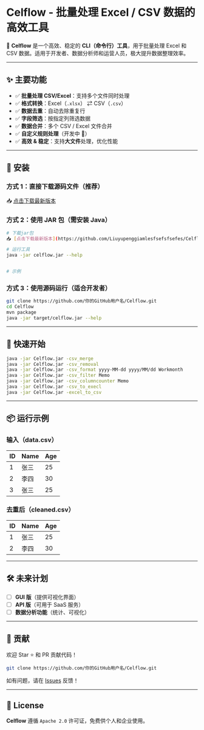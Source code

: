 # Celflow - 批量处理 Excel / CSV 数据的高效工具

🚀 **Celflow** 是一个高效、稳定的 **CLI（命令行）工具**，用于批量处理 Excel 和 CSV 数据。适用于开发者、数据分析师和运营人员，极大提升数据整理效率。

---

## ✨ 主要功能
- ✅ **批量处理 CSV/Excel**：支持多个文件同时处理
- ✅ **格式转换**：Excel（`.xlsx`） ⇄ CSV（`.csv`）
- ✅ **数据去重**：自动去除重复行
- ✅ **字段筛选**：按指定列筛选数据
- ✅ **数据合并**：多个 CSV / Excel 文件合并
- ✅ **自定义规则处理**（开发中 🚀）
- ✅ **高效 & 稳定**：支持**大文件**处理，优化性能

---

## 📌 安装

### 方式 1：直接下载源码文件（推荐）
📥 [点击下载最新版本](https://github.com/Liuyupenggiamlesfsefsfsefes/Celflow-Batch-Excel-CSV/tree/master)

### 方式 2：使用 JAR 包（需安装 Java）
```bash
# 下载jar包
📥 [点击下载最新版本](https://github.com/Liuyupenggiamlesfsefsfsefes/Celflow-Batch-Excel-CSV/tree/master)

# 运行工具
java -jar celflow.jar --help


# 示例

```


### 方式 3：使用源码运行（适合开发者）
```bash
git clone https://github.com/你的GitHub用户名/Celflow.git
cd Celflow
mvn package
java -jar target/celflow.jar --help
```

---

## 🚀 快速开始

```bash
java -jar Celflow.jar -csv_merge                                                --合并csv
java -jar Celflow.jar -csv_removal                                              --csv 相同数据行去重/删除全是空值的行
java -jar Celflow.jar -csv_format yyyy-MM-dd yyyy/MM/dd Workmonth               --csv 相同数据行去重/删除全是空值的行
java -jar Celflow.jar -csv_filter Memo                                          --csv 按某一列的值拆分成多个 CSV 文件（比如按“部门”拆分）
java -jar Celflow.jar -csv_columncounter Memo                                   --csv 统计某列的唯一值个数（如不同的“城市”数量）
java -jar Celflow.jar -csv_to_execl                                             --csv转execl
java -jar Celflow.jar -excel_to_csv                                             --execl转csv
```

---

## 📦 运行示例
### **输入（data.csv）**
| ID  | Name  | Age |
|-----|------|-----|
| 1   | 张三 | 25  |
| 2   | 李四 | 30  |
| 3   | 张三 | 25  |

### **去重后（cleaned.csv）**
| ID  | Name  | Age |
|-----|------|-----|
| 1   | 张三 | 25  |
| 2   | 李四 | 30  |

---

## 🛠️ 未来计划
- [ ] **GUI 版**（提供可视化界面）
- [ ] **API 版**（可用于 SaaS 服务）
- [ ] **数据分析功能**（统计、可视化）

---

## 🤝 贡献
欢迎 Star ⭐ 和 PR 贡献代码！

```bash
git clone https://github.com/你的GitHub用户名/Celflow.git
```

如有问题，请在 [Issues](https://github.com/Liuyupenggiamlesfsefsfsefes/Celflow-Batch-Excel-CSV/issues) 反馈！

---

## 📄 License
**Celflow** 遵循 `Apache 2.0` 许可证，免费供个人和企业使用。
